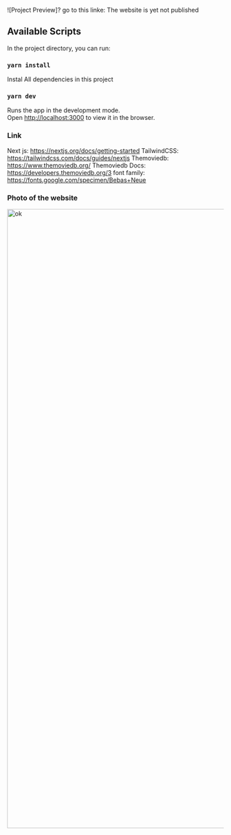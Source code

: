 ![Project Preview]? go to this linke: The website is yet not published

## Available Scripts

In the project directory, you can run:

### `yarn install`

Instal All dependencies in this project

### `yarn dev`

Runs the app in the development mode.<br />
Open [http://localhost:3000](http://localhost:3000) to view it in the browser.

### Link

Next js: https://nextjs.org/docs/getting-started
TailwindCSS: https://tailwindcss.com/docs/guides/nextjs
Themoviedb: https://www.themoviedb.org/
Themoviedb Docs: https://developers.themoviedb.org/3
font family: https://fonts.google.com/specimen/Bebas+Neue

### Photo of the website
<img width="1438" alt="ok" src="https://user-images.githubusercontent.com/47162719/202935507-70cf8815-42d3-4b77-bb0b-ea490e76acc1.png">
